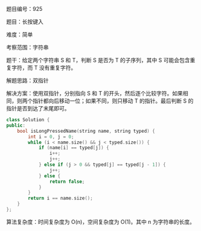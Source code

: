题目编号：925

题目：长按键入

难度：简单

考察范围：字符串

题干：给定两个字符串 S 和 T，判断 S 是否为 T 的子序列，其中 S 可能会包含重复字符，而 T 没有重复字符。

解题思路：双指针

解决方案：使用双指针，分别指向 S 和 T 的开头，然后逐个比较字符。如果相同，则两个指针都向后移动一位；如果不同，则只移动 T 的指针。最后判断 S 的指针是否到达了末尾即可。

```cpp
class Solution {
public:
    bool isLongPressedName(string name, string typed) {
        int i = 0, j = 0;
        while (i < name.size() && j < typed.size()) {
            if (name[i] == typed[j]) {
                i++;
                j++;
            } else if (j > 0 && typed[j] == typed[j - 1]) {
                j++;
            } else {
                return false;
            }
        }
        return i == name.size();
    }
};
```

算法复杂度：时间复杂度为 O(n)，空间复杂度为 O(1)。其中 n 为字符串的长度。